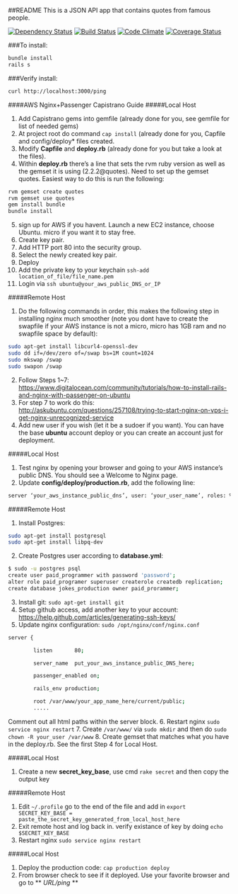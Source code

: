##README
This is a JSON API app that contains quotes from famous people.

[![Dependency Status](https://gemnasium.com/rlcheng/quotes.svg)](https://gemnasium.com/rlcheng/quotes)
[![Build Status](https://travis-ci.org/rlcheng/quotes.svg?branch=master)](https://travis-ci.org/rlcheng/quotes)
[![Code Climate](https://codeclimate.com/github/rlcheng/quotes/badges/gpa.svg)](https://codeclimate.com/github/rlcheng/quotes)
[![Coverage Status](https://coveralls.io/repos/rlcheng/quotes/badge.svg?branch=master&service=github)](https://coveralls.io/github/rlcheng/quotes?branch=master)

###To install:

```sh
bundle install
rails s
```

###Verify install:
```sh
curl http://localhost:3000/ping
```

####AWS Nginx+Passenger Capistrano Guide
#####Local Host
1. Add Capistrano gems into gemfile (already done for you, see gemfile for list of needed gems)
2. At project root do command `cap install` (already done for you, Capfile and config/deploy* files created.
3. Modify **Capfile** and **deploy.rb** (already done for you but take a look at the files).
4. Within **deploy.rb** there’s a line that sets the rvm ruby version as well as the gemset it is using (2.2.2@quotes). Need to set up the gemset quotes. Easiest way to do this is run the following: 
```sh
rvm gemset create quotes
rvm gemset use quotes
gem install bundle
bundle install
```
5. sign up for AWS if you havent. Launch a new EC2 instance, choose Ubuntu. micro if you want it to stay free.
6. Create key pair.
7. Add HTTP port 80 into the security group.
8. Select the newly created key pair.
9. Deploy
10. Add the private key to your keychain `ssh-add location_of_file/file_name.pem`
11. Login via `ssh ubuntu@your_aws_public_DNS_or_IP`

#####Remote Host
1. Do the following commands in order, this makes the following step in installing nginx much smoother (note you dont have to create the swapfile if your AWS instance is not a micro, micro has 1GB ram and no swapfile space by default): 
```sh
sudo apt-get install libcurl4-openssl-dev
sudo dd if=/dev/zero of=/swap bs=1M count=1024
sudo mkswap /swap
sudo swapon /swap
```
2. Follow Steps 1~7: https://www.digitalocean.com/community/tutorials/how-to-install-rails-and-nginx-with-passenger-on-ubuntu
3. For step 7 to work do this: http://askubuntu.com/questions/257108/trying-to-start-nginx-on-vps-i-get-nginx-unrecognized-service
4. Add new user if you wish (let it be a sudoer if you want). You can have the base **ubuntu** account deploy or you can create an account just for deployment.

#####Local Host
1. Test nginx by opening your browser and going to your AWS instance’s public DNS. You should see a Welcome to Nginx page.
2. Update **config/deploy/production.rb**, add the following line: 
```sh
server ‘your_aws_instance_public_dns’, user: ‘your_user_name’, roles: %w{app db web}
```

#####Remote Host
1. Install Postgres: 
```sh
sudo apt-get install postgresql
sudo apt-get install libpq-dev
```
2. Create Postgres user according to **database.yml**: 
```sh
$ sudo -u postgres psql
create user paid_programmer with password 'password';
alter role paid_programer superuser createrole createdb replication;
create database jokes_production owner paid_prorammer;
```
3. Install git: `sudo apt-get install git`
4. Setup github access, add another key to your account: https://help.github.com/articles/generating-ssh-keys/
5. Update nginx configuration: `sudo /opt/nginx/conf/nginx.conf`
```sh
server {

        listen       80;

        server_name  put_your_aws_instance_public_DNS_here;

        passenger_enabled on;

        rails_env production;

        root /var/www/your_app_name_here/current/public;
        .....
```
Comment out all html paths within the server block.
6. Restart nginx `sudo service nginx restart`
7. Create `/var/www/` via `sudo mkdir` and then do `sudo chown -R your_user /var/www`
8. Create gemset that matches what you have in the deploy.rb. See the first Step 4 for Local Host.

#####Local Host
1.  Create a new **secret_key_base**, use cmd `rake secret` and then copy the output key

#####Remote Host
1. Edit `~/.profile` go to the end of the file and add in `export SECRET_KEY_BASE = paste_the_secret_key_generated_from_local_host_here`
2. Exit remote host and log back in. verify existance of key by doing `echo $SECRET_KEY_BASE`
3. Restart nginx `sudo service nginx restart`

#####Local Host
1. Deploy the production code: `cap production deploy`
2. From browser check to see if it deployed. Use your favorite browser and go to ** *URL/ping* **
